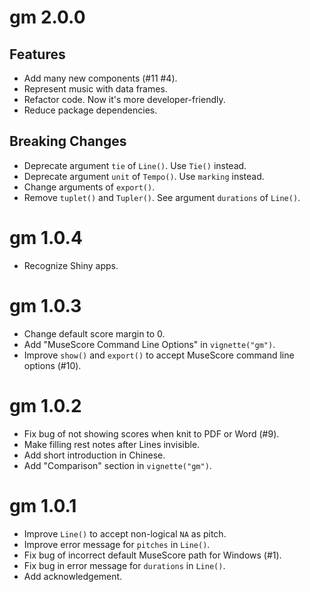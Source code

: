 # gm 2.0.0

## Features

* Add many new components (#11 #4).
* Represent music with data frames.
* Refactor code. Now it's more developer-friendly.
* Reduce package dependencies.

## Breaking Changes

* Deprecate argument `tie` of `Line()`. Use `Tie()` instead.
* Deprecate argument `unit` of `Tempo()`. Use `marking` instead.
* Change arguments of `export()`.
* Remove `tuplet()` and `Tupler()`. See argument `durations` of `Line()`.


# gm 1.0.4

* Recognize Shiny apps.


# gm 1.0.3

* Change default score margin to 0.
* Add "MuseScore Command Line Options" in `vignette("gm")`.
* Improve `show()` and `export()` to accept MuseScore command line options
(#10).


# gm 1.0.2

* Fix bug of not showing scores when knit to PDF or Word (#9).
* Make filling rest notes after Lines invisible.
* Add short introduction in Chinese.
* Add "Comparison" section in `vignette("gm")`.


# gm 1.0.1

* Improve `Line()` to accept non-logical `NA` as pitch.
* Improve error message for `pitches` in `Line()`. 
* Fix bug of incorrect default MuseScore path for Windows (#1).
* Fix bug in error message for `durations` in `Line()`.
* Add acknowledgement.
